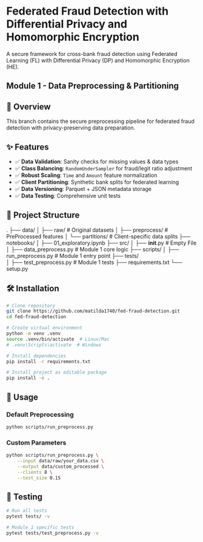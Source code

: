 # Federated Fraud Detection with Differential Privacy and Homomorphic Encryption

A secure framework for cross-bank fraud detection using Federated Learning (FL) with Differential Privacy (DP) and Homomorphic Encryption (HE).

## Module 1 - Data Preprocessing & Partitioning 

## 📌 Overview 

This branch contains the secure preprocessing pipeline for federated fraud detection with privacy-preserving data preparation.

## ✨ Features

- ✅ **Data Validation**: Sanity checks for missing values & data types 
- ✅ **Class Balancing**: `RandomUnderSampler` for fraud/legit ratio adjustment  
- ✅ **Robust Scaling**: `Time` and `Amount` feature normalization 
- ✅ **Client Partitioning**: Synthetic bank splits for federated learning  
- ✅ **Data Versioning**: Parquet + JSON metadata storage  
- ✅ **Data Testing**: Comprehensive unit tests

## 📂 Project Structure
.
├── data/
│   ├── raw/                   # Original datasets
│   ├── preprocess/            # PreProcessed features
│   └── partitions/            # Client-specific data splits
├── notebooks/
│   ├── 01_exploratory.ipynb
├── src/
│   ├── __init__.py            # Empty File
│   ├── data_preprocess.py     # Module 1 core logic
├── scripts/
│   ├── run_preprocess.py      # Module 1 entry point
├── tests/                     
│   ├── test_preprocess.py     # Module 1 tests
├── requirements.txt
└── setup.py

## 🛠️ Installation

```bash
# Clone repository
git clone https://github.com/matilda1740/fed-fraud-detection.git
cd fed-fraud-detection

# Create virtual environment
python -m venv .venv
source .venv/bin/activate  # Linux/Mac
# .venv\Scripts\activate  # Windows

# Install dependencies
pip install -r requirements.txt

# Install project as editable package
pip install -e .
```

## 🚀 Usage

### Default Preprocessing

```bash
python scripts/run_preprocess.py
```

### Custom Parameters

```bash
python scripts/run_preprocess.py \
    --input data/raw/your_data.csv \
    --output data/custom_processed \
    --clients 8 \
    --test_size 0.15
```

## 🧪 Testing

```bash
# Run all tests
pytest tests/ -v

# Module 1 specific tests
pytest tests/test_preprocess.py -v
```